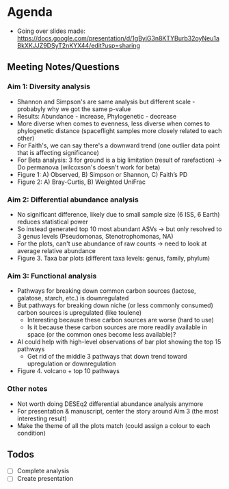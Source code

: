 # Agenda

- Going over slides made:
  https://docs.google.com/presentation/d/1gByiG3n8KTYBurb32oyNeu1aBkXKJJZ9DSyT2nKYX44/edit?usp=sharing

## Meeting Notes/Questions

### Aim 1: Diversity analysis
- Shannon and Simpson's are same analysis but different scale - probabyly why we got the same p-value
- Results: Abundance - increase, Phylogenetic - decrease
- More diverse when comes to evenness, less diverse when comes to phylogenetic distance (spaceflight samples more closely related to each other)
- For Faith's, we can say there's a downward trend (one outlier data point that is affecting significance)
- For Beta analysis: 3 for ground is a big limitation (result of rarefaction) -> Do permanova (wilcoxson's doesn't work for beta)
- Figure 1: A) Observed, B) Simpson or Shannon, C) Faith’s PD
- Figure 2: A) Bray-Curtis, B) Weighted UniFrac

### Aim 2: Differential abundance analysis
- No significant difference, likely due to small sample size (6 ISS, 6 Earth) reduces statistical power
- So instead generated top 10 most abundant ASVs -> but only resolved to 3 genus levels (Pseudomonas, Stenotrophomonas, NA)
- For the plots, can't use abundance of raw counts -> need to look at average relative abundance
- Figure 3. Taxa bar plots (different taxa levels: genus, family, phylum)

### Aim 3: Functional analysis
- Pathways for breaking down common carbon sources (lactose, galatose, starch, etc.) is downregulated
- But pathways for breaking down niche (or less commonly consumed) carbon sources is upregulated (like toulene)
  - Interesting because these carbon sources are worse (hard to use)
  - Is it because these carbon sources are more readily available in space (or the common ones become less available)?
- AI could help with high-level observations of bar plot showing the top 15 pathways
  - Get rid of the middle 3 pathways that down trend toward upregulation or downregulation
- Figure 4. volcano + top 10 pathways

### Other notes
- Not worth doing DESEq2 differential abundance analysis anymore
- For presentation & manuscript, center the story around Aim 3 (the most interesting result)
- Make the theme of all the plots match (could assign a colour to each condition)

## Todos

- [ ] Complete analysis
- [ ] Create presentation
